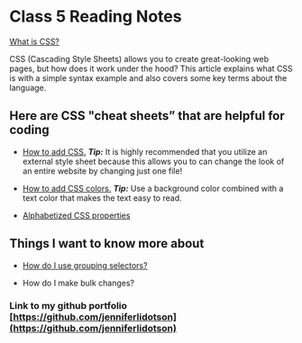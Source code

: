 # Class 5 Reading Notes

[What is CSS?](https://developer.mozilla.org/en-US/docs/Learn/CSS/First_steps/What_is_CSS)

CSS (Cascading Style Sheets) allows you to create great-looking web pages, but how does it work under the hood? This article explains what CSS is with a simple syntax example and also covers some key terms about the language.

## Here are CSS "cheat sheets” that are helpful for coding

* [How to add CSS.](https://www.w3schools.com/css/css_howto.asp) ***Tip:*** It is highly recommended that you utilize an external style sheet because this allows you to can change the look of an entire website by changing just one file! 

* [How to add CSS colors.](https://www.w3schools.com/cssref/pr_text_color.php) ***Tip:*** Use a background color combined with a text color that makes the text easy to read.

* [Alphabetized CSS properties](https://developer.mozilla.org/en-US/docs/Web/CSS/Reference)

## Things I want to know more about

* [How do I use grouping selectors?](https://developer.mozilla.org/en-US/docs/Web/CSS/Reference#grouping_selectors)

* How do I make bulk changes?

### Link to my github portfolio [https://github.com/jenniferlidotson](https://github.com/jenniferlidotson)
